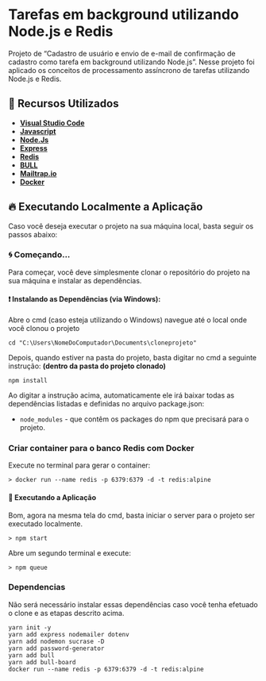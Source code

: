# Tarefas em background utilizando Node.js e Redis

Projeto de “Cadastro de usuário e envio de e-mail de confirmação de cadastro como tarefa em background utilizando Node.js”.
Nesse projeto foi aplicado os conceitos de processamento assíncrono de tarefas utilizando Node.js e Redis.


## 🚀 Recursos Utilizados

* **[Visual Studio Code](https://code.visualstudio.com/?WT.mc_id=vuechatapp_swa-github-gllemos)**
* **[Javascript](https://www.javascript.com/)**
* **[Node.Js](https://nodejs.org/en/)**
* **[Express](http://expressjs.com/pt-br/)**
* **[Redis](https://redis.io/)**
* **[BULL](https://github.com/OptimalBits/bull)**
* **[Mailtrap.io](https://mailtrap.io/)**
* **[Docker](https://www.docker.com/)**


## 🔥 Executando Localmente a Aplicação 

Caso você deseja executar o projeto na sua máquina local, basta seguir os passos abaixo:

### 🌀 Começando... 

Para começar, você deve simplesmente clonar o repositório do projeto na sua máquina e instalar as dependências.

#### ❗️ Instalando as Dependências (via Windows): 

Abre o cmd (caso esteja utilizando o Windows) navegue até o local onde você clonou o projeto

```
cd "C:\Users\NomeDoComputador\Documents\cloneprojeto"
```

Depois, quando estiver na pasta do projeto, basta digitar no cmd a seguinte instrução: **(dentro da pasta do projeto clonado)**

```
npm install
```

Ao digitar a instrução acima, automaticamente ele irá baixar todas as dependências listadas e definidas no arquivo package.json:

* `node_modules` - que contêm os packages do npm que precisará para o projeto.


### Criar container para o banco Redis com Docker
Execute no terminal para gerar o container:

```
> docker run --name redis -p 6379:6379 -d -t redis:alpine
```

#### 💨 Executando a Aplicação 

Bom, agora na mesma tela do cmd, basta iniciar o server para o projeto ser executado localmente.

```
> npm start
```
Abre um segundo terminal e execute:

```
> npm queue
```


### Dependencias
Não será necessário instalar essas dependências caso você tenha efetuado o clone e as etapas descrito acima. 
```
yarn init -y
yarn add express nodemailer dotenv
yarn add nodemon sucrase -D
yarn add password-generator
yarn add bull
yarn add bull-board
docker run --name redis -p 6379:6379 -d -t redis:alpine

```

